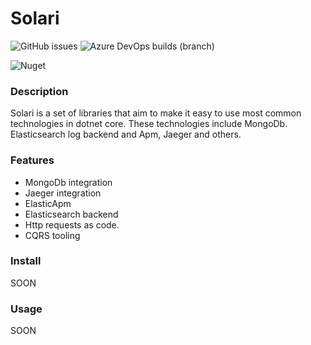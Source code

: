# Solari

![GitHub issues](https://img.shields.io/github/issues/LuccasGianesini/solari-vanth?style=flat-square)
![Azure DevOps builds (branch)](https://img.shields.io/azure-devops/build/luccaslauthgianesini/93ab7f40-7d1c-4c60-b976-c4c834399700/10/master?style=flat-square&logo=azure-pipelines)

![Nuget](https://img.shields.io/nuget/v/Solari.Vanth?style=flat-square&logo=nuget)

### Description

  Solari is a set of libraries that aim to make it easy to use most common technologies in dotnet core. These technologies include MongoDb. Elasticsearch log backend and Apm, Jaeger and others.

### Features

  * MongoDb integration
  * Jaeger integration
  * ElasticApm
  * Elasticsearch backend
  * Http requests as code.
  * CQRS tooling
  

### Install
SOON


### Usage
SOON